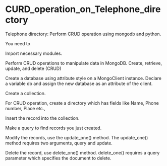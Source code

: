 # CURD_operation_on_Telephone_directory

Telephone directory: Perform CRUD operation using mongodb and python.

You need to

Import necessary modules.

Perform CRUD operations to manipulate data in MongoDB. Create, retrieve, update, and delete (CRUD)

Create a database using attribute style on a MongoClient instance. Declare a variable db and assign the new database as an attribute of the client.

Create a collection.

For CRUD operation, create a directory which has fields like Name, Phone number, Place etc.,

Insert the record into the collection.

Make a query to find records you just created.

Modify the records, use the update_one() method. The update_one() method requires two arguments, query and update.

Delete the record, use delete_one() method. delete_one() requires a query parameter which specifies the document to delete.
